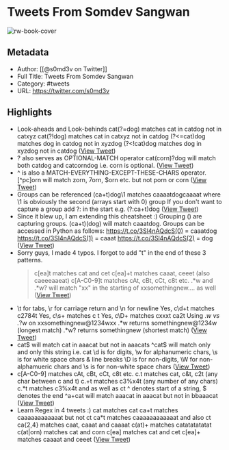 # Tweets From Somdev Sangwan

![rw-book-cover](https://pbs.twimg.com/profile_images/1860768076335394816/BGpdXrEg.jpg)

## Metadata
- Author: [[@s0md3v on Twitter]]
- Full Title: Tweets From Somdev Sangwan
- Category: #tweets
- URL: https://twitter.com/s0md3v

## Highlights
- Look-aheads and Look-behinds
  cat(?=dog) matches cat in catdog not in catxyz
  cat(?!dog) matches cat in catxyz not in catdog
  (?<=cat)dog matches dog in catdog not in xyzdog
  (?<!cat)dog matches dog in xyzdog not in catdog ([View Tweet](https://twitter.com/s0md3v/status/1171796849478402051))
- ? also serves as OPTIONAL-MATCH operator
  cat(corn)?dog will match both catdog and catcorndog i.e. corn is optional. ([View Tweet](https://twitter.com/s0md3v/status/1171795522916499457))
- ^ is also a MATCH-EVERYTHING-EXCEPT-THESE-CHARS operator.
  [^pc]orn will match zorn, 7orn, $orn etc. but not porn or corn ([View Tweet](https://twitter.com/s0md3v/status/1171793074344747009))
- Groups can be referenced
  (ca+t)dog\1 matches caaaatdogcaaaat where \1 is obviously the second (arrays start with 0) group
  If you don't want to capture a group add ?: in the start e.g. (?:ca+t)dog ([View Tweet](https://twitter.com/s0md3v/status/1171793070741831681))
- Since it blew up, I am extending this cheatsheet :)
  Grouping
  () are capturing groups. (ca+t)(dog) will match caaatdog.
  Groups can be accessed in Python as follows:
  https://t.co/3Sl4nAQdcS(0) = caaatdog
  https://t.co/3Sl4nAQdcS(1) = caaat
  https://t.co/3Sl4nAQdcS(2) = dog ([View Tweet](https://twitter.com/s0md3v/status/1171793066719473664))
- Sorry guys, I made 4 typos. I forgot to add "t" in the end of these 3 patterns.
  > c[ea]t matches cat and cet
  > c[ea]+t matches caaat, ceeet (also caeeeaaeat)
  > c[A-C0-9]t matches cAt, cBt, cCt, c8t etc.
  > .*w and .*w? will match "xx" in the starting of xxsomethingnew.... as well ([View Tweet](https://twitter.com/s0md3v/status/1171434559038078976))
- \t for tabs, \r for carriage return and \n for newline
  Yes, c\d+t matches c2784t
  Yes, c\s+ matches c t
  Yes, c\D+ matches cxxxt ca2t 
  Using .*w vs .*?w on xxsomethingnew@1234wxx
  .*w returns somethingnew@1234w (longest match)
  .*w? returns somethingnew (shortest match) ([View Tweet](https://twitter.com/s0md3v/status/1171394414251429889))
- cat$ will match cat in aaacat but not in aaacats
  ^cat$ will match only and only this string i.e. cat
  \d is for digits, \w for alphanumeric chars, \s is for white space chars & line breaks
  \D is for non-digits, \W for non-alphamueric chars and \s is for non-white space chars ([View Tweet](https://twitter.com/s0md3v/status/1171394410283560961))
- c[A-C0-9] matches cAt, cBt, cCt, c8t etc.
  c.t matches cat, c&t, c2t (any char between c and t)
  c.+t matches c3%x4t (any number of any chars)
  c.*t matches c3%x4t and as well as ct
  ^ denotes start of a string, $ denotes the end
  ^a+cat will match aaacat in aaacat but not in bbaaacat ([View Tweet](https://twitter.com/s0md3v/status/1171394406512910336))
- Learn Regex in 4 tweets :)
  cat matches cat
  ca+t matches caaaaaaaaaaaat but not ct
  ca*t matches caaaaaaaaaaaat and also ct
  ca{2,4} matches caat, caaat and caaaat
  c(at)+ matches catatatatatat
  c(at|orn) matches cat and corn
  c[ea] matches cat and cet
  c[ea]+ matches caaaat and ceeet ([View Tweet](https://twitter.com/s0md3v/status/1171394403065155584))
